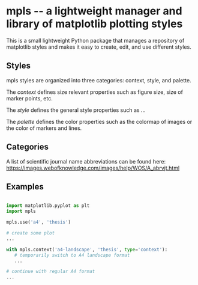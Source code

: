 # mpls -- a lightweight manager and library of matplotlib plotting styles

This is a small lightweight Python package that manages a repository of
matplotlib styles and makes it easy to create, edit, and use different styles.

## Styles

mpls styles are organized into three categories: context, style, and
palette.

The *context* defines size relevant properties such as figure size, size of marker
points, etc.

The *style* defines the general style properties such as ...

The *palette* defines the color properties such as the colormap of images or the
color of markers and lines.

## Categories

A list of scientific journal name abbreviations can be found here:
     https://images.webofknowledge.com/images/help/WOS/A_abrvjt.html

## Examples

```python

import matplotlib.pyplot as plt
import mpls

mpls.use('a4', 'thesis')

# create some plot
...

with mpls.context('a4-landscape', 'thesis', type='context'):
   # temporarily switch to A4 landscape format
   ...

# continue with regular A4 format
...
```
